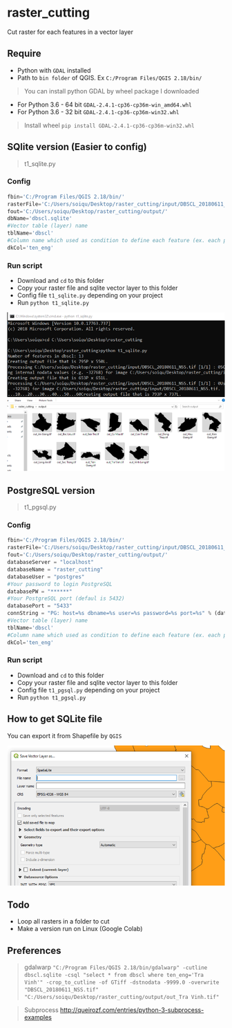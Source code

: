 # raster_cutting
Cut raster for each features in a vector layer

## Require
* Python with `GDAL` installed
* Path to `bin folder` of QGIS. Ex `C:/Program Files/QGIS 2.18/bin/`

> You can install python GDAL by wheel package I downloaded
* For Python 3.6 - 64 bit `GDAL-2.4.1-cp36-cp36m-win_amd64.whl`
* For Python 3.6 - 32 bit `GDAL-2.4.1-cp36-cp36m-win32.whl`

> Install wheel
`pip install GDAL-2.4.1-cp36-cp36m-win32.whl`

## SQlite version (Easier to config)
> t1_sqlite.py

### Config

```python
fbin='C:/Program Files/QGIS 2.18/bin/'
rasterFile='C:/Users/soiqu/Desktop/raster_cutting/input/DBSCL_20180611_NSS.tif'
fout='C:/Users/soiqu/Desktop/raster_cutting/output/'
dbName='dbscl.sqlite'
#Vector table (layer) name
tblName='dbscl'
#Column name which used as condition to define each feature (ex. each province in dbscl layer)
dkCol='ten_eng'
```

### Run script

* Download and `cd` to this folder
* Copy your raster file and sqlite vector layer to this folder
* Config file `t1_sqlite.py` depending on your project
* Run `python t1_sqlite.py`

<img src="img/h2.png">
<img src="img/h3.png">

## PostgreSQL version

> t1_pgsql.py

### Config

```python
fbin='C:/Program Files/QGIS 2.18/bin/'
rasterFile='C:/Users/soiqu/Desktop/raster_cutting/input/DBSCL_20180611_NSS.tif'
fout='C:/Users/soiqu/Desktop/raster_cutting/output/'
databaseServer = "localhost"
databaseName = "raster_cutting"
databaseUser = "postgres"
#Your password to login PostgreSQL
databasePW = "******"
#Your PostgreSQL port (defaul is 5432)
databasePort = "5433"
connString = "PG: host=%s dbname=%s user=%s password=%s port=%s" % (databaseServer,databaseName,databaseUser,databasePW,databasePort)
#Vector table (layer) name
tblName='dbscl'
#Column name which used as condition to define each feature (ex. each province in dbscl layer)
dkCol='ten_eng'
```

### Run script

* Download and `cd` to this folder
* Copy your raster file and sqlite vector layer to this folder
* Config file `t1_pgsql.py` depending on your project
* Run `python t1_pgsql.py`

## How to get SQLite file

You can export it from Shapefile by `QGIS`

<img src="img/h1.png">

## Todo
* Loop all rasters in a folder to cut
* Make a version run on Linux (Google Colab)

## Preferences

> gdalwarp
`"C:/Program Files/QGIS 2.18/bin/gdalwarp" -cutline dbscl.sqlite -csql "select * from dbscl where ten_eng='Tra Vinh'" -crop_to_cutline -of GTiff -dstnodata -9999.0 -overwrite "DBSCL_20180611_NSS.tif" "C:/Users/soiqu/Desktop/raster_cutting/output/out_Tra Vinh.tif"`

> Subprocess
http://queirozf.com/entries/python-3-subprocess-examples

